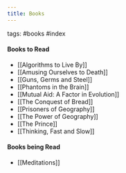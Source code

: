 ```yaml
---
title: Books
---
```


tags: #books #index

#### Books to Read
- [[Algorithms to Live By]]
- [[Amusing Ourselves to Death]]
- [[Guns, Germs and Steel]]
- [[Phantoms in the Brain]]
- [[Mutual Aid: A Factor in Evolution]]
- [[The Conquest of Bread]]
- [[Prisoners of Geography]]
- [[The Power of Geography]]
- [[The Prince]]
- [[Thinking, Fast and Slow]]


#### Books being Read
- [[Meditations]]